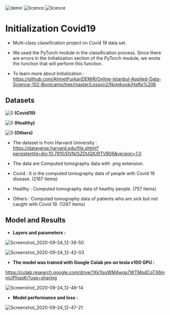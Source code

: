 ![demir](https://img.shields.io/badge/PyTorch-V1.2.0-red) ![licence](https://img.shields.io/badge/demir-ai-blueviolet) ![licence](https://img.shields.io/badge/Ahmet%20Furkan-DEM%C4%B0R-blue)



# Initialization Covid19

* Multi-class classification project on Covid 19 data set.

* We used the PyTorch module in the classification process. Since there are errors in the Initialization section of the PyTorch module, we wrote the function that will perform this function.

* To learn more about Initialization : https://github.com/AhmetFurkanDEMIR/Online-Istanbul-Applied-Data-Science-102-Bootcamp/tree/master/Lesson2/Notebook/Hafta%206


## Datasets

![0](https://user-images.githubusercontent.com/54184905/94127895-250bc580-fe62-11ea-9624-7583c668bce1.png) **(Covid19)**

![0](https://user-images.githubusercontent.com/54184905/94127921-2a691000-fe62-11ea-8bb4-c36d344e3eb6.png) **(Healthy)**

![0](https://user-images.githubusercontent.com/54184905/94127928-2e952d80-fe62-11ea-9a0b-e7cac4e34dbc.png) **(Others)**


* The dataset is from Harvard University : https://dataverse.harvard.edu/file.xhtml?persistentId=doi:10.7910/DVN/SZDUQX/RTVB06&version=1.0

* The data are Computed tomography data with .png extension.

* Covid : It is the computed tomography data of people with Covid 19 disease. (2167 items)

* Healthy : Computed tomography data of healthy people. (757 items)

* Others : Computed tomography data of patients who are sick but not caught with Covid 19. (1247 items)


## Model and Results

* **Layers and parameters :**

![Screenshot_2020-09-24_12-38-50](https://user-images.githubusercontent.com/54184905/94129080-98620700-fe63-11ea-8831-821c5006907a.png)

![Screenshot_2020-09-24_12-42-03](https://user-images.githubusercontent.com/54184905/94129082-98fa9d80-fe63-11ea-88f3-99fa24054a25.png)

* **The model was trained with Google Colab pro on tesla v100 GPU :**

https://colab.research.google.com/drive/1Xk1IsuWM4wga7WTMpdCoTX6mmUPhqoKr?usp=sharing

![Screenshot_2020-09-24_12-48-14](https://user-images.githubusercontent.com/54184905/94129685-55ecfa00-fe64-11ea-937c-95ef96e26766.png)

* **Model performance and loss :**

![Screenshot_2020-09-24_12-47-21](https://user-images.githubusercontent.com/54184905/94129680-55546380-fe64-11ea-93a8-65fdd124eaae.png)
